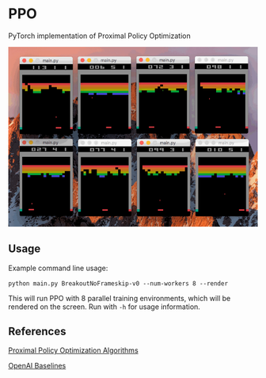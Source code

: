 # PPO
PyTorch implementation of Proximal Policy Optimization

![live agents](assets/agents.gif)

## Usage

Example command line usage:
````
python main.py BreakoutNoFrameskip-v0 --num-workers 8 --render
````

This will run PPO with 8 parallel training environments, which will be rendered on the screen. Run with `-h` for usage information.

## References

[Proximal Policy Optimization Algorithms](https://arxiv.org/abs/1707.06347)

[OpenAI Baselines](https://github.com/openai/baselines)

